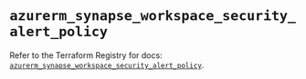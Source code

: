 # `azurerm_synapse_workspace_security_alert_policy`

Refer to the Terraform Registry for docs: [`azurerm_synapse_workspace_security_alert_policy`](https://registry.terraform.io/providers/hashicorp/azurerm/3.111.0/docs/resources/synapse_workspace_security_alert_policy).
